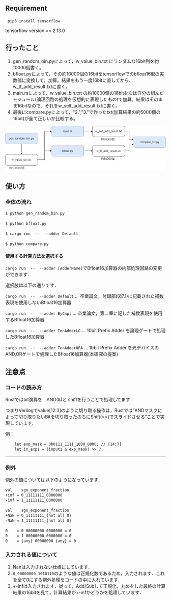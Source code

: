 
## Requirement

` pip3 install tensorflow`

tensorflow version == 2.13.0 

## 行ったこと

1. gen_random_bin.pyによって，w_value_bin.txt にランダムな16bit列を約10000個書く。
2. bfloat.pyによって，その約10000個の16bitをtensorflowでのbfloat16型の実数値に変換して，加算。結果をもう一度16bitに直してから、w_tf_add_result.txtに書く。
3. main.rsによって，w_value_bin.txt の約10000個の16bitを次は自分の組んだモジュール(論理回路の処理を仮想的に表現したもの)で加算。結果はそのまま16bitなので、それをw_self_add_result.txtに書く。
4. 最後にcompare.pyによって，"2.","3."で作ったtxt(加算結果の約5000個の16bit)が全て正しいか比較する。


![float-adder-github drawio](/img/float-adder-github.png)

## 使い方

### 全体の流れ
```
$ python gen_random_bin.py

$ python bfloat.py

$ cargo run  --  --adder Default

$ python compare.py 
```

#### 使用する計算方法を選択する
`cargo run  --  --adder [AdderName]`でBfloat16加算器の内部処理回路の変更ができます．

選択肢は以下の通りです．

`cargo run  --  --adder Default` ... 卒業論文，付録部(図7.1)に記載された補数表現を使用しないBfloat16加算器

`cargo run  --  --adder ByCmpl`   ...  卒業論文，第二章に記した補数表現を使用するBfloat16加算器

`cargo run  --  --adder TenAdderLG` ... 10bit Prefix Adder を論理ゲートで処理したBfloat16加算器

`cargo run  --  --adder TenAdderOPA` ... 10bit Prefix Adder を光デバイスのAND,ORゲートで処理したBfloat16加算器(本研究の提案)

## 注意点

### コードの読み方

Rustではbit演算を　AND(&)と shiftを行うことで処理してます．

つまりVerilogでvalue[12:3]のように切り取る操作は，Rustでは”ANDマスクによって切り取りたいBitを切り取ったのちにShift(>>)でスライドさせる”ことで実現しています．

例：
```
    let exp_mask = 0b0111_1111_1000_0000; // [14:7]
    let in_exp1 = (input1 & exp_mask) >> 7; 
```


---
### 例外
例外の値については以下のようになっています．

```
val    sgn_exponent_fraction
+inf = 0_11111111_0000000
-inf = 1_11111111_0000000

val    sgn_exponent_fraction
+NaN = 0_11111111_{not all 0}
-NaN = 1_11111111_{not all 0}

0    = 0 00000000 0000000 = 0
0    = 1 00000000 0000000 = 0
0    = {any} 00000000 {any} = 0

```

### 入力される値について

1. Nanは入力されない仕様にしています．
2. `0_00000000_1010110`のような値は正規化数であるため，入力されます．これを全て0にする例外処理をコードの中に入れています．
3. +-infは入力されます．従って，Add/Subして正規化，丸めをした最終の計算結果の16bitを見て，計算結果が+-infかどうかを処理しています．
